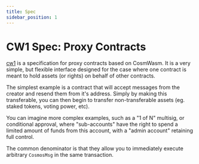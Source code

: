 ```yaml
---
title: Spec
sidebar_position: 1
---
```


# CW1 Spec: Proxy Contracts

[cw1](https://github.com/CosmWasm/cw-plus/tree/main/packages/cw1) is a specification for proxy contracts based
on CosmWasm. It is a very simple, but flexible interface designed for the case where one contract is meant to hold
assets (or rights) on behalf of other contracts.

The simplest example is a contract that will accept messages from the creator and resend them from it's address. Simply
by making this transferable, you can then begin to transfer non-transferable assets
(eg. staked tokens, voting power, etc).

You can imagine more complex examples, such as a "1 of N" multisig, or conditional approval, where "sub-accounts" have
the right to spend a limited amount of funds from this account, with a "admin account"
retaining full control.

The common denominator is that they allow you to immediately execute arbitrary `CosmosMsg` in the same transaction.
